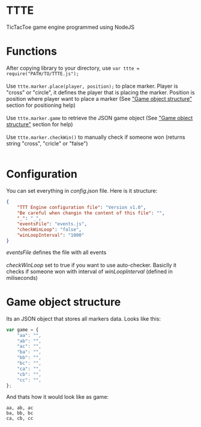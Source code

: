 # TTTE
TicTacToe game engine programmed using NodeJS


# Functions
After copying library to your directory, use `var ttte = require("PATH/TO/TTTE.js");`<br/><br/>
Use `ttte.marker.place(player, position);` to place marker. Player is "cross" or "circle", it defines the player that is placing the marker. Position is position where player want to place a marker (See ["Game object structure"](https://github.com/JuzioMiecio520/TTTE#game-object-structure) section for positioning help)<br/><br/>
Use `ttte.marker.game` to retrieve the JSON game object (See ["Game object structure"](https://github.com/JuzioMiecio520/TTTE#game-object-structure) section for help)<br/><br/>
Use `ttte.marker.checkWin()` to manually check if someone won (returns string "cross", "cricle" or "false")<br/><br/>
# Configuration
You can set everything in *config.json* file. Here is it structure:
```json
{
	"TTT Engine configuration file": "Version v1.0",
	"Be careful when changin the content of this file": "",
	"_": "_",
	"eventsFile": "events.js",
	"checkWinLoop": "false",
	"winLoopInterval": "1000"
}
```
*eventsFile* defines the file with all events<br/><br/>
*checkWinLoop* set to true if you want to use auto-checker. Basiclly it checks if someone won with interval of *winLoopInterval* (defined in miliseconds)

# Game object structure
Its an JSON object that stores all markers data. Looks like this:
```js
var game = {
	"aa": "",
	"ab": "",
	"ac": "",
	"ba": "",
	"bb": "",
	"bc": "",
	"ca": "",
	"cb": "",
	"cc": "",
};
```
And thats how it would look like as game:
```
aa, ab, ac
ba, bb, bc
ca, cb, cc
```
